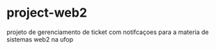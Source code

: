 # project-web2
projeto de gerenciamento de ticket com notifcaçoes para a materia de sistemas web2 na ufop
